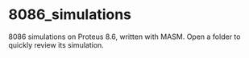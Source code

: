 # 8086_simulations

8086 simulations on Proteus 8.6, written with MASM.
Open a folder to quickly review its simulation.  
